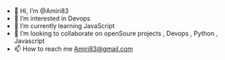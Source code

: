- 👋 Hi, I’m @Amiri83
- 👀 I’m interested in Devops
- 🌱 I’m currently learning JavaScript
- 💞️ I’m looking to collaborate on openSoure projects , Devops , Python , Javascript
- 📫 How to reach me Amiri83@gmail.com

<!---
Amiri83/Amiri83 is a ✨ special ✨ repository because its `README.md` (this file) appears on your GitHub profile.
You can click the Preview link to take a look at your changes.
--->
